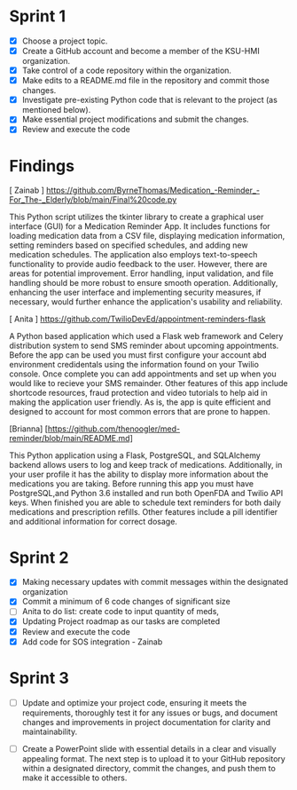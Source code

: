 # Sprint 1
- [x] Choose a project topic.
- [x] Create a GitHub account and become a member of the KSU-HMI organization.
- [x] Take control of a code repository within the organization.
- [x] Make edits to a README.md file in the repository and commit those changes.
- [x] Investigate pre-existing Python code that is relevant to the project (as mentioned below).
- [x] Make essential project modifications and submit the changes.
- [x] Review and execute the code
 # Findings 
[ Zainab ] https://github.com/ByrneThomas/Medication_-Reminder_-For_The-_Elderly/blob/main/Final%20code.py

 This Python script utilizes the tkinter library to create a graphical user interface (GUI) for a Medication Reminder App. It includes functions for loading medication data from a CSV file, displaying medication information, setting reminders based on specified schedules, and adding new medication schedules. The application also employs text-to-speech functionality to provide audio feedback to the user. However, there are areas for potential improvement. Error handling, input validation, and file handling should be more robust to ensure smooth operation. Additionally, enhancing the user interface and implementing security measures, if necessary, would further enhance the application's usability and reliability.
 
[ Anita  ] https://github.com/TwilioDevEd/appointment-reminders-flask

 A Python based application which used a Flask web framework and Celery distribution system to send SMS reminder about upcoming appointments. Before the app can be used you must first configure your account abd environment credidentals using the information found on your Twilio console. Once complete you can add appointments and set up when you would like to recieve your SMS remainder. Other features of this app include shortcode resources, fraud protection and video tutorials to help aid in making the application user friendly. As is, the app is quite efficient and designed to account for most common errors that are prone to happen.   
 
[Brianna] [https://github.com/thenoogler/med-reminder/blob/main/README.md]

This Python application using a Flask, PostgreSQL, and SQLAlchemy backend allows users to log and keep track of medications. Additionally, in your user profile it has the ability to display more information about the medications you are taking. Before running this app you must have PostgreSQL,and Python 3.6 installed and run both OpenFDA and Twilio API keys. When finished you are able to schedule text reminders for both daily medications and prescription refills. Other features include a pill identifier and additional information for correct dosage. 


# Sprint 2
- [x] Making necessary updates with commit messages within the designated organization
- [x] Commit a minimum of 6 code changes of significant size
- [ ] Anita to do list: create code to input quantity of meds, 
- [x] Updating Project roadmap as our tasks are completed
- [x] Review and execute the code
- [x] Add code for SOS integration - Zainab

# Sprint 3
- [ ] Update and optimize your project code, ensuring it meets the requirements, thoroughly test it for any issues or bugs, and document changes and improvements in project documentation for clarity and maintainability.
- [ ] Create a PowerPoint slide with essential details in a clear and visually appealing format. The next step is to upload it to your GitHub repository within a designated directory, commit the changes, and push them to make it accessible to others.



